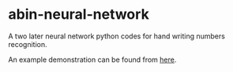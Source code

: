 # abin-neural-network
A two later neural network python codes for hand writing numbers recognition.

An example demonstration can be found from [here](https://github.com/abyellow/abin-neural-network/blob/master/neural_net_two_layer.ipynb).

